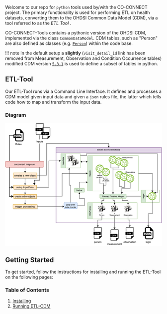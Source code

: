 
Welcome to our repo for `python` tools used by/with the CO-CONNECT project. The primary functionality is used for performing ETL on health datasets, converting them to the OHDSI Common Data Model (CDM), via a tool referred to as the _ETL Tool_ .

CO-CONNECT-Tools contains a pythonic version of the OHDSI CDM, implemented via the class `CommonDataModel`. CDM tables, such as "Person" are also defined as classes (e.g. [`Person`](/CoConnectTools/Person/)) within the code base. 

!!! note 
    In the default setup a __slightly__ (`visit_detail_id` link has been removed from Measurement, Observation and Condition Occurrence tables) modified CDM version [`5.3.1`](https://github.com/OHDSI/CommonDataModel/releases/tag/v5.3.1) is used to define a subset of tables in python.


## ETL-Tool

Our ETL-Tool runs via a Command Line Interface. It defines and processes a CDM model given input data and given a `json` rules file, the latter which tells code how to map and transform the input data. 


### Diagram
![overview](../images/etltool.png)


## Getting Started

To get started, follow the instructions for installing and running the ETL-Tool on the following pages:
### Table of Contents
1. [Installing](/CoConnectTools/Installing/)
1. [Running ETL-CDM](/CoConnectTools/ETL-Tool/)
